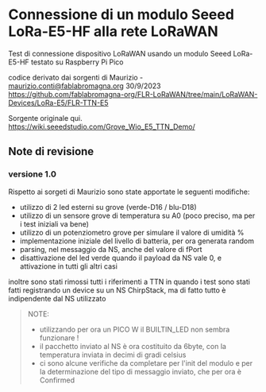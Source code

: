 # Connessione di un modulo Seeed LoRa-E5-HF alla rete LoRaWAN

Test di connessione dispositivo LoRaWAN usando un modulo Seeed LoRa-E5-HF
testato su Raspberry Pi Pico


codice derivato dai sorgenti di Maurizio - maurizio.conti@fablabromagna.org  30/9/2023
 https://github.com/fablabromagna-org/FLR-LoRaWAN/tree/main/LoRaWAN-Devices/LoRa-E5/FLR-TTN-E5


Sorgente originale qui.
https://wiki.seeedstudio.com/Grove_Wio_E5_TTN_Demo/


## Note di revisione

### versione 1.0

Rispetto ai sorgeti di Maurizio sono state apportate le seguenti modifiche:

- utilizzo di 2 led esterni su grove (verde-D16 / blu-D18)
- utilizzo di un sensore grove di temperatura su A0 (poco preciso, ma per i test iniziali va bene)
- utilizzo di un potenziometro grove per simulare il valore di umidità %
- implementazione iniziale del livello di batteria, per ora generata random
- parsing, nel messaggio da NS, anche del valore di fPort
- disattivazione del led verde quando il payload da NS vale 0, e attivazione in tutti gli altri casi

inoltre sono stati rimossi tutti i riferimenti a TTN in quando i test sono stati fatti registrando un device su un NS ChirpStack, ma di fatto tutto è indipendente dal NS utilizzato


> NOTE:
> - utilizzando per ora un PICO W il BUILTIN_LED non sembra funzionare !
> - il pacchetto inviato al NS è ora costituito da 6byte, con la temperatura inviata in decimi di gradi celsius
> - ci sono alcune verifiche da completare per l'init del modulo e per la determinazione del tipo di messaggio inviato, che per ora è Confirmed


